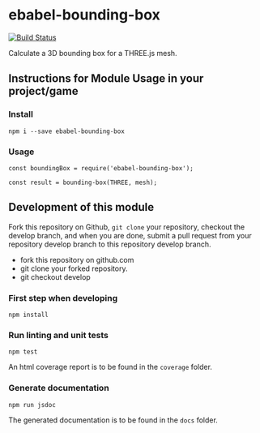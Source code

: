# ebabel-bounding-box
[![Build Status](https://travis-ci.org/ebabel-eu/ebabel-bounding-box.svg?branch=master)](https://travis-ci.org/ebabel-eu/ebabel-bounding-box)

Calculate a 3D bounding box for a THREE.js mesh.

## Instructions for Module Usage in your project/game

### Install
```
npm i --save ebabel-bounding-box
```

### Usage
```
const boundingBox = require('ebabel-bounding-box');

const result = bounding-box(THREE, mesh);
```

## Development of this module
Fork this repository on Github, `git clone` your repository, checkout the develop branch, and when you are done, submit a pull request from your repository develop branch to this repository develop branch.

* fork this repository on github.com
* git clone your forked repository.
* git checkout develop

### First step when developing
```
npm install
```

### Run linting and unit tests
```
npm test
```

An html coverage report is to be found in the `coverage` folder.

### Generate documentation
```
npm run jsdoc
```

The generated documentation is to be found in the `docs` folder.
